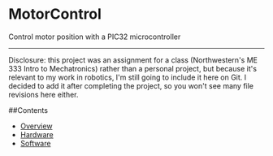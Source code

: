 # MotorControl
Control motor position with a PIC32 microcontroller

---

Disclosure: this project was an assignment for a class (Northwestern's ME 333 Intro to Mechatronics) rather than a personal project, but because it's relevant to my work in robotics, I'm still going to include it here on Git. I decided to add it after completing the project, so you won't see many file revisions here either.

##Contents
- [Overview](#overview)
- [Hardware](#hardware)
- [Software](#software)
